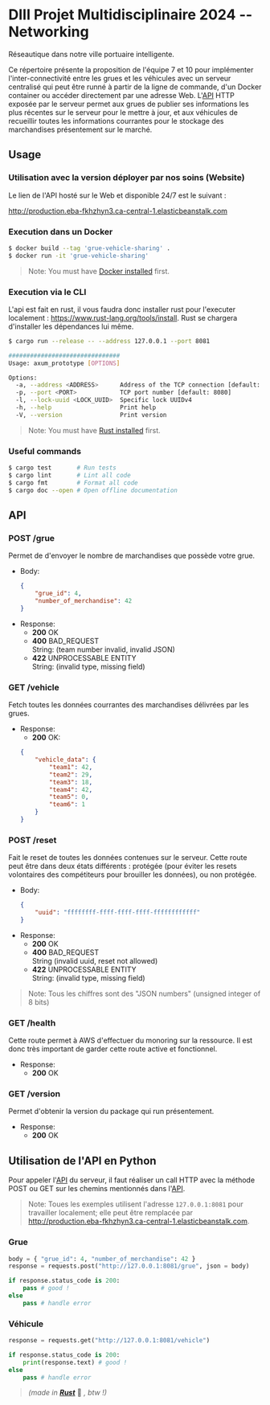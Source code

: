 # DIII Projet Multidisciplinaire 2024 -- Networking

Réseautique dans notre ville portuaire intelligente.

Ce répertoire présente la proposition de l'équipe 7 et 10 pour implémenter l'inter-connectivité entre les grues et les véhicules avec un serveur centralisé qui peut être runné à partir de la ligne de commande, d'un Docker container ou accéder directement par une adresse Web. L'[API](#api) HTTP exposée par le serveur permet aux grues de publier ses informations les plus récentes sur le serveur pour le mettre à jour, et aux véhicules de recueillir toutes les informations courrantes pour le stockage des marchandises présentement sur le marché.



## Usage
### Utilisation avec la version déployer par nos soins (Website)
Le lien de l'API hosté sur le Web et disponible 24/7 est le suivant :

http://production.eba-fkhzhyn3.ca-central-1.elasticbeanstalk.com


### Execution dans un Docker
```sh
$ docker build --tag 'grue-vehicle-sharing' .
$ docker run -it 'grue-vehicle-sharing'
```

>Note: You must have [Docker installed](https://docs.docker.com/engine/install/) first.


### Execution via le CLI
L'api est fait en rust, il vous faudra donc installer rust pour l'executer localement : https://www.rust-lang.org/tools/install. Rust se chargera d'installer les dépendances lui même.
```sh
$ cargo run --release -- --address 127.0.0.1 --port 8081

###############################
Usage: axum_prototype [OPTIONS]

Options:
  -a, --address <ADDRESS>      Address of the TCP connection [default: 0.0.0.0]
  -p, --port <PORT>            TCP port number [default: 8080]
  -l, --lock-uuid <LOCK_UUID>  Specific lock UUIDv4
  -h, --help                   Print help
  -V, --version                Print version
```

> Note: You must have [Rust installed](https://www.rust-lang.org/tools/install) first.

### Useful commands
```sh
$ cargo test       # Run tests
$ cargo lint       # Lint all code
$ cargo fmt        # Format all code
$ cargo doc --open # Open offline documentation
```



## API
### POST /grue
Permet de d'envoyer le nombre de marchandises que possède votre grue.
- Body:
    ```json
    {
        "grue_id": 4,
        "number_of_merchandise": 42
    }
    ```
- Response:
    - **200** OK
    - **400** BAD_REQUEST\
        String: (team number invalid, invalid JSON)
    - **422** UNPROCESSABLE ENTITY\
        String: (invalid type, missing field)

### GET /vehicle
Fetch toutes les données courrantes des marchandises délivrées par les grues.

- Response:
    -  **200** OK:
    ```json
    {
        "vehicle_data": {
            "team1": 42,
            "team2": 29,
            "team3": 18,
            "team4": 42,
            "team5": 0,
            "team6": 1
        }
    }
    ```

### POST /reset
Fait le reset de toutes les données contenues sur le serveur. Cette route peut être dans deux états différents : protégée (pour éviter les resets volontaires des compétiteurs pour brouiller les données), ou non protégée.

- Body:
    ```json
    {
        "uuid": "ffffffff-ffff-ffff-ffff-ffffffffffff"
    }
    ```
- Response:
    -  **200** OK
    -  **400** BAD_REQUEST\
        String (invalid uuid, reset not allowed)
    - **422** UNPROCESSABLE ENTITY\
        String: (invalid type, missing field)

> Note: Tous les chiffres sont des "JSON numbers" (unsigned integer of 8 bits)

### GET /health
Cette route permet à AWS d'effectuer du monoring sur la ressource. Il est donc très important de garder cette route active et fonctionnel. 

- Response:
    -  **200** OK

### GET /version
Permet d'obtenir la version du package qui run présentement. 

- Response:
    -  **200** OK


## Utilisation de l'API en Python
Pour appeler l'[API](#api) du serveur, il faut réaliser un call HTTP avec la méthode POST ou GET sur les chemins mentionnés dans l'[API](#api).

> Note: Toues les exemples utilisent l'adresse `127.0.0.1:8081` pour travailler localement; elle peut être remplacée par http://production.eba-fkhzhyn3.ca-central-1.elasticbeanstalk.com.

### Grue
```python
body = { "grue_id": 4, "number_of_merchandise": 42 }
response = requests.post("http://127.0.0.1:8081/grue", json = body)

if response.status_code is 200:
    pass # good !
else
    pass # handle error
```

### Véhicule
```python
response = requests.get("http://127.0.0.1:8081/vehicle")

if response.status_code is 200:
    print(response.text) # good !
else
    pass # handle error
```



> *(made in [**Rust**](https://www.rust-lang.org/)* 🦀 *, btw !)*


